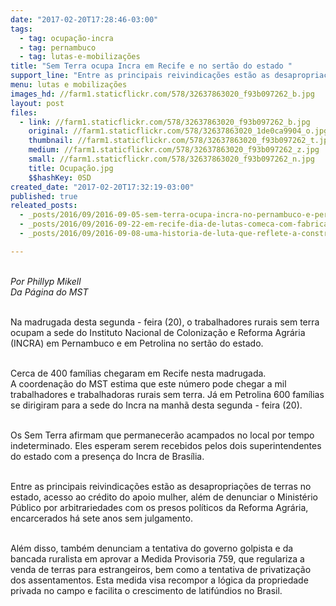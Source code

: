 ```yaml
---
date: "2017-02-20T17:28:46-03:00"
tags:
  - tag: ocupação-incra
  - tag: pernambuco
  - tag: lutas-e-mobilizações
title: "Sem Terra ocupa Incra em Recife e no sertão do estado "
support_line: "Entre as principais reivindicações estão as desapropriações de terras no estado, além de denunciar o Ministério Público por arbitrariedades com os presos políticos da Reforma Agrária, encarcerados há sete anos"
menu: lutas e mobilizações
images_hd: //farm1.staticflickr.com/578/32637863020_f93b097262_b.jpg
layout: post
files:
  - link: //farm1.staticflickr.com/578/32637863020_f93b097262_b.jpg
    original: //farm1.staticflickr.com/578/32637863020_1de0ca9904_o.jpg
    thumbnail: //farm1.staticflickr.com/578/32637863020_f93b097262_t.jpg
    medium: //farm1.staticflickr.com/578/32637863020_f93b097262_z.jpg
    small: //farm1.staticflickr.com/578/32637863020_f93b097262_n.jpg
    title: Ocupação.jpg
    $$hashKey: 0SD
created_date: "2017-02-20T17:32:19-03:00"
published: true
releated_posts:
  - _posts/2016/09/2016-09-05-sem-terra-ocupa-incra-no-pernambuco-e-permanecem-mobilizados.md
  - _posts/2016/09/2016-09-22-em-recife-dia-de-lutas-comeca-com-fabrica-fechada.md
  - _posts/2016/09/2016-09-08-uma-historia-de-luta-que-reflete-a-construcao-do-mst-na-bahia.md

---
```

<p><br />
<em>Por Phillyp Mikell<br />
Da P&aacute;gina do MST&nbsp;</em></p>

<p><br />
Na madrugada desta segunda - feira (20), o trabalhadores rurais sem terra ocupam a sede do Instituto Nacional de Coloniza&ccedil;&atilde;o e Reforma Agr&aacute;ria (INCRA) em Pernambuco e em Petrolina no sert&atilde;o do estado.</p>

<p><br />
Cerca de 400 fam&iacute;lias chegaram em Recife nesta madrugada. A&nbsp;coordena&ccedil;&atilde;o do MST estima que este n&uacute;mero pode chegar a mil trabalhadores e trabalhadoras rurais sem terra. J&aacute; em Petrolina 600 fam&iacute;lias se dirigiram para a sede do Incra na manh&atilde; desta segunda - feira (20).</p>

<p><br />
Os Sem Terra afirmam que permanecer&atilde;o acampados no local por tempo indeterminado. Eles esperam serem recebidos pelos dois superintendentes do estado com a presen&ccedil;a do Incra de Bras&iacute;lia.</p>

<p><br />
Entre as principais reivindica&ccedil;&otilde;es est&atilde;o as desapropria&ccedil;&otilde;es de terras no estado, acesso ao cr&eacute;dito do apoio mulher, al&eacute;m de denunciar o Minist&eacute;rio P&uacute;blico por arbitrariedades com os presos pol&iacute;ticos da Reforma Agr&aacute;ria, encarcerados h&aacute; sete anos sem julgamento.&nbsp;</p>

<p><br />
Al&eacute;m disso, tamb&eacute;m denunciam a tentativa do governo golpista e da bancada ruralista em aprovar a Medida Provisoria 759, que regulariza a venda de terras para estrangeiros, bem como a tentativa de privatiza&ccedil;&atilde;o dos assentamentos. Esta medida visa recompor a l&oacute;gica da propriedade privada no campo e facilita o crescimento de latif&uacute;ndios no Brasil.</p>
